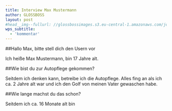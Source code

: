 ```yaml
---
title: Interview Max Mustermann
author: GLOSSBOSS
layout: post
#head__img--fullurl: //glossbossimages.s3.eu-central-1.amazonaws.com/jones/berichte/seat_ibiza/53.jpg
wps_subtitle:
  - 'kommentar'
---
```

##Hallo Max, bitte stell dich den Usern vor

Ich heiße Max Mustermann, bin 17 Jahre alt.

##Wie bist du zur Autopflege gekommen?

Seitdem ich denken kann, betreibe ich die Autopflege. Alles fing an als ich ca. 2 Jahre alt war und ich den Golf von meinen Vater gewaschen habe. 

##Wie lange machst du das schon?

Seitdem ich ca. 16 Monate alt bin

